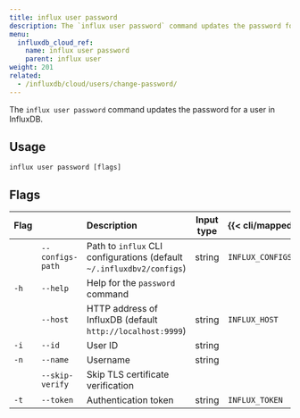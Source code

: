 ```yaml
---
title: influx user password
description: The `influx user password` command updates the password for a user in InfluxDB.
menu:
  influxdb_cloud_ref:
    name: influx user password
    parent: influx user
weight: 201
related:
  - /influxdb/cloud/users/change-password/
---
```


The `influx user password` command updates the password for a user in InfluxDB.

## Usage
```
influx user password [flags]
```

## Flags
| Flag |                  | Description                                                           | Input type  | {{< cli/mapped >}}   |
|:---- |:---              |:-----------                                                           |:----------: |:------------------   |
|      | `--configs-path` | Path to `influx` CLI configurations (default `~/.influxdbv2/configs`) | string      |`INFLUX_CONFIGS_PATH` |
| `-h` | `--help`         | Help for the `password` command                                       |             |                      |
|      | `--host`         | HTTP address of InfluxDB (default `http://localhost:9999`)            | string      | `INFLUX_HOST`        |
| `-i` | `--id`           | User ID                                                               | string      |                      |
| `-n` | `--name`         | Username                                                              | string      |                      |
|      | `--skip-verify`  | Skip TLS certificate verification                                     |             |                      |
| `-t` | `--token`        | Authentication token                                                  | string      | `INFLUX_TOKEN`       |

